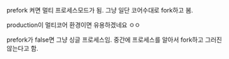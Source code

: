 prefork 켜면 멀티 프로세스모드가 됨. 그냥 일단 코어수대로 fork하고 봄.

production이 멀티코어 환경이면 유용하겠네요 ㅇㅇ

prefork가 false면 그냥 싱글 프로세스임. 중간에 프로세스를 알아서 fork하고 그러진 않는다고 함.
